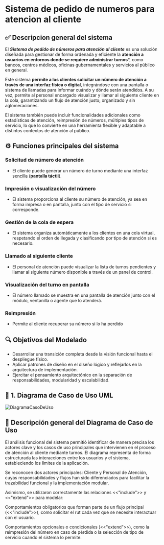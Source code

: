 # Sistema de pedido de numeros para atencion al cliente
## ✅ Descripcion general del sistema
El ***Sistema de pedido de números para atención al cliente*** es una solución diseñada para gestionar de forma ordenada y eficiente la **atención a usuarios en entornos donde se requiere administrar turnos***, como bancos, centros médicos, oficinas gubernamentales y servicios al público en general.

Este sistema **permite a los clientes solicitar un número de atención a través de una interfaz física o digital**, integrándose con una pantalla o sistema de llamadas para informar cuándo y dónde serán atendidos. A su vez, permite al personal encargado visualizar y llamar al siguiente cliente en la cola, garantizando un flujo de atención justo, organizado y sin aglomeraciones.

El sistema también puede incluir funcionalidades adicionales como estadísticas de atención, reimpresión de números, múltiples tipos de servicio, lo que lo convierte en una herramienta flexible y adaptable a distintos contextos de atención al público.

## ⚙️ Funciones principales del sistema
### Solicitud de número de atención
- El cliente puede generar un número de turno mediante una interfaz sencilla (**pantalla táctil**).
### Impresión o visualización del número
- El sistema proporciona al cliente su número de atención, ya sea en forma impresa o en pantalla, junto con el tipo de servicio si corresponde.
### Gestión de la cola de espera
- El sistema organiza automáticamente a los clientes en una cola virtual, respetando el orden de llegada y clasificando por tipo de atención si es necesario.
### Llamado al siguiente cliente
- El personal de atención puede visualizar la lista de turnos pendientes y llamar al siguiente número disponible a través de un panel de control.
### Visualización del turno en pantalla
- El número llamado se muestra en una pantalla de atención junto con el módulo, ventanilla o agente que lo atenderá.
### Reimpresión 
- Permite al cliente recuperar su número si lo ha perdido

## 🔍 Objetivos del Modelado
- Desarrollar una transición completa desde la visión funcional hasta el despliegue físico.
- Aplicar patrones de diseño en el diseño lógico y reflejarlos en la arquitectura de implementación.
- Ejercitar el pensamiento arquitectónico en la separación de responsabilidades, modularidad y escalabilidad.

## 🔹 1. Diagrama de Caso de Uso UML
![DiagramaCasoDeUso](https://github.com/user-attachments/assets/e3f9a901-9d4e-444d-b91b-a0e8077f11e2)

## 🧾 Descripción general del Diagrama de Caso de Uso
El análisis funcional del sistema permitió identificar de manera precisa los actores clave y los casos de uso principales que intervienen en el proceso de atención al cliente mediante turnos. El diagrama representa de forma estructurada las interacciones entre los 
usuarios y el sistema, estableciendo los límites de la aplicación.

Se reconocen dos actores principales: Cliente y Personal de Atención, cuyas responsabilidades y flujos han sido diferenciados para facilitar la trazabilidad funcional y la implementación modular.

Asimismo, se utilizaron correctamente las relaciones <<"include">> y <<"extend">> para modelar:

Comportamientos obligatorios que forman parte de un flujo principal (<<"include">>), como solicitar el rut cada vez que se necesite interactuar con el usuario.

Comportamientos opcionales o condicionales (<<"extend">>), como la reimpresión del número en caso de pérdida o la selección de tipo de servicio cuando el sistema lo permite.

